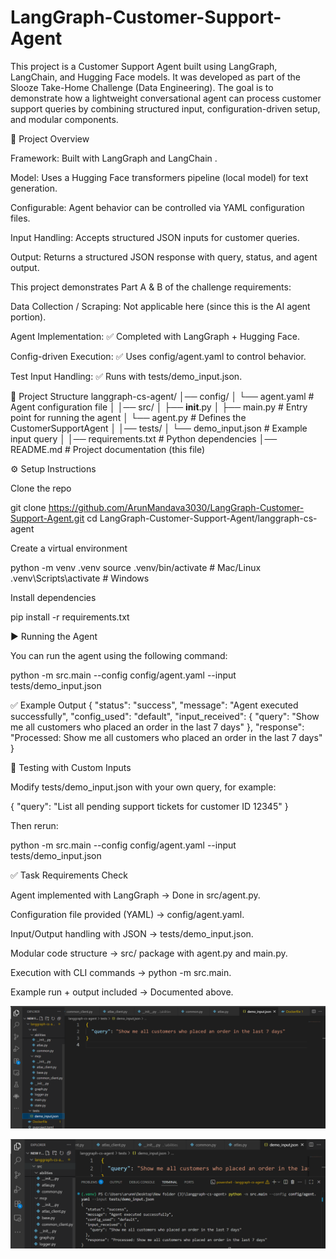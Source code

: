 # LangGraph-Customer-Support-Agent

This project is a Customer Support Agent built using LangGraph, LangChain, and Hugging Face models. It was developed as part of the Slooze Take-Home Challenge (Data Engineering). The goal is to demonstrate how a lightweight conversational agent can process customer support queries by combining structured input, configuration-driven setup, and modular components.

📌 Project Overview

Framework: Built with LangGraph
 and LangChain
.

Model: Uses a Hugging Face transformers pipeline (local model) for text generation.

Configurable: Agent behavior can be controlled via YAML configuration files.

Input Handling: Accepts structured JSON inputs for customer queries.

Output: Returns a structured JSON response with query, status, and agent output.

This project demonstrates Part A & B of the challenge requirements:

Data Collection / Scraping: Not applicable here (since this is the AI agent portion).

Agent Implementation: ✅ Completed with LangGraph + Hugging Face.

Config-driven Execution: ✅ Uses config/agent.yaml to control behavior.

Test Input Handling: ✅ Runs with tests/demo_input.json.

📂 Project Structure
langgraph-cs-agent/
│── config/
│   └── agent.yaml            # Agent configuration file
│
│── src/
│   ├── __init__.py
│   ├── main.py               # Entry point for running the agent
│   └── agent.py              # Defines the CustomerSupportAgent
│
│── tests/
│   └── demo_input.json       # Example input query
│
│── requirements.txt          # Python dependencies
│── README.md                 # Project documentation (this file)

⚙️ Setup Instructions

Clone the repo

git clone 
https://github.com/ArunMandava3030/LangGraph-Customer-Support-Agent.git
cd LangGraph-Customer-Support-Agent/langgraph-cs-agent


Create a virtual environment

python -m venv .venv
source .venv/bin/activate     # Mac/Linux
.venv\Scripts\activate        # Windows


Install dependencies

pip install -r requirements.txt

▶️ Running the Agent

You can run the agent using the following command:

python -m src.main --config config/agent.yaml --input tests/demo_input.json

✅ Example Output
{
  "status": "success",
  "message": "Agent executed successfully",
  "config_used": "default",
  "input_received": {
    "query": "Show me all customers who placed an order in the last 7 days"
  },
  "response": "Processed: Show me all customers who placed an order in the last 7 days"
}

🧪 Testing with Custom Inputs

Modify tests/demo_input.json with your own query, for example:

{
  "query": "List all pending support tickets for customer ID 12345"
}


Then rerun:

python -m src.main --config config/agent.yaml --input tests/demo_input.json

✅ Task Requirements Check

Agent implemented with LangGraph → Done in src/agent.py.

Configuration file provided (YAML) → config/agent.yaml.

Input/Output handling with JSON → tests/demo_input.json.

Modular code structure → src/ package with agent.py and main.py.

Execution with CLI commands → python -m src.main.

Example run + output included → Documented above.


![alt text](https://github.com/ArunMandava3030/LangGraph-Customer-Support-Agent/blob/6b9aff62e7001d6f850a3b27f749e00eebec960d/Screenshot%202025-08-27%20223922.png)


![alt text](https://github.com/ArunMandava3030/LangGraph-Customer-Support-Agent/blob/6b9aff62e7001d6f850a3b27f749e00eebec960d/Screenshot%202025-08-27%20223953.png)
